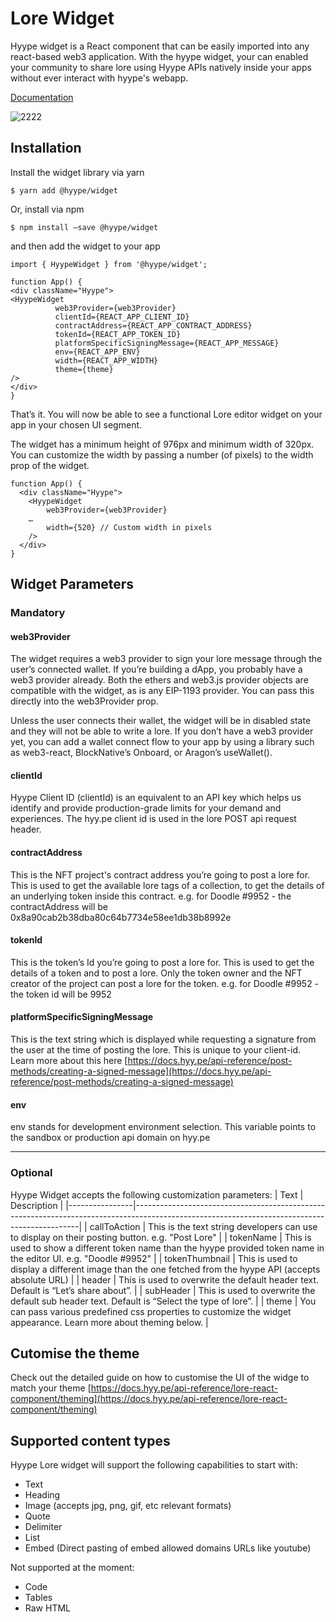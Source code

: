 # Lore Widget
Hyype widget is a React component that can be easily imported into any react-based web3  application. With the hyype widget, your can enabled your community to share lore using Hyype APIs natively inside your apps without ever interact with hyype's webapp.

[Documentation](https://docs.hyy.pe/api-reference/lore-react-component)

![2222](https://user-images.githubusercontent.com/1647155/179365438-c2c2c0af-6d6c-48a7-a810-8246722b9276.png)

## Installation
Install the widget library via yarn
```
$ yarn add @hyype/widget
```

Or, install via npm
```
$ npm install –save @hyype/widget
```

and then add the widget to your app
```
import { HyypeWidget } from '@hyype/widget';

function App() {
<div className="Hyype">
<HyypeWidget
          web3Provider={web3Provider}
          clientId={REACT_APP_CLIENT_ID}
          contractAddress={REACT_APP_CONTRACT_ADDRESS}
          tokenId={REACT_APP_TOKEN_ID}
          platformSpecificSigningMessage={REACT_APP_MESSAGE}
          env={REACT_APP_ENV}
          width={REACT_APP_WIDTH}
          theme={theme}
/>
</div>
}
```
That’s it. You will now be able to see a functional Lore editor widget on your app in your chosen UI segment.

The widget has a minimum height of 976px and minimum width of 320px. You can customize the width by passing a number (of pixels) to the width prop of the widget.
```
function App() {
  <div className="Hyype">
    <HyypeWidget
      	web3Provider={web3Provider}
   	…
      	width={520} // Custom width in pixels
    />
  </div>
}
```
## Widget Parameters
### Mandatory
#### web3Provider
The widget requires a web3 provider to sign your lore message through the user’s connected wallet. If you’re building a dApp, you probably have a web3 provider already. Both the ethers and web3.js provider objects are compatible with the widget, as is any EIP-1193 provider. You can pass this directly into the web3Provider prop.

Unless the user connects their wallet, the widget will be in disabled state and they will not be able to write a lore. If you don’t have a web3 provider yet, you can add a wallet connect flow to your app by using a library such as web3-react, BlockNative’s Onboard, or Aragon’s useWallet().

#### clientId
Hyype Client ID (clientId) is an equivalent to an API key which helps us identify and provide production-grade limits for your demand and experiences. The hyy.pe client id is used in the lore POST api request header.

#### contractAddress
This is the NFT project's contract address you’re going to post a lore for. This is used to get the available lore tags of a collection, to get the details of an underlying token inside this contract.
e.g. for Doodle #9952 - the contractAddress will be 0x8a90cab2b38dba80c64b7734e58ee1db38b8992e

#### tokenId
This is the token’s Id you’re going to post a lore for. This is used to get the details of a token and to post a lore. Only the token owner and the NFT creator of the project can post a lore for the token. 
e.g. for Doodle #9952 - the token id will be 9952

#### platformSpecificSigningMessage
This is the text string which is displayed while requesting a signature from the user at the time of posting the lore. This is unique to your client-id. Learn more about this here [https://docs.hyy.pe/api-reference/post-methods/creating-a-signed-message](https://docs.hyy.pe/api-reference/post-methods/creating-a-signed-message)

#### env
env stands for development environment selection. This variable points to the sandbox or production api domain on hyy.pe

----

### Optional
Hyype Widget accepts the following customization parameters:
| Text           | Description                                                                                                                                  |
|----------------|----------------------------------------------------------------------------------------------------------------------------------------------|
| callToAction   | This is the text string developers can use to display on their posting button. e.g. "Post Lore"                                              |
| tokenName      | This is used to show a different token name than the hyype provided token name in the editor UI. e.g. "Doodle #9952"                         |
| tokenThumbnail | This is used to display a different image than the one fetched from the hyype API (accepts absolute URL)                                     |
| header         | This is used to overwrite the default header text. Default is “Let’s share about”.                                                           |
| subHeader      | This is used to overwrite the default sub header text. Default is “Select the type of lore”.                                                 |
| theme          | You can pass various predefined css properties to customize the widget appearance. Learn more about theming below. |


## Cutomise the theme
Check out the detailed guide on how to customise the UI of the widge to match your theme 
[https://docs.hyy.pe/api-reference/lore-react-component/theming](https://docs.hyy.pe/api-reference/lore-react-component/theming)

## Supported content types
Hyype Lore widget will support the following capabilities to start with: 
- Text 
- Heading 
- Image (accepts jpg, png, gif, etc relevant formats) 
- Quote 
- Delimiter 
- List 
- Embed (Direct pasting of embed allowed domains URLs like youtube)

Not supported at the moment:
- Code
- Tables 
- Raw HTML

